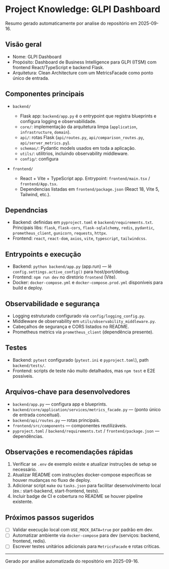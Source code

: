 # Project Knowledge: GLPI Dashboard

Resumo gerado automaticamente por analise do repositório em 2025-09-16.

## Visão geral

- Nome: GLPI Dashboard
- Propósito: Dashboard de Business Intelligence para GLPI (ITSM) com frontend React/TypeScript e backend Flask.
- Arquitetura: Clean Architecture com um MetricsFacade como ponto único de entrada.

## Componentes principais

- `backend/`
  - Flask app: `backend/app.py` é o entrypoint que registra blueprints e configura logging e observabilidade.
  - `core/`: implementação da arquitetura limpa (`application`, `infrastructure`, `domain`).
  - `api/`: rotas Flask (`api/routes.py`, `api/comparison_routes.py`, `api/server_metrics.py`).
  - `schemas/`: Pydantic models usados em toda a aplicação.
  - `utils/`: utilit rios, incluindo observability middleware.
  - `config/`: configura                                                               

- `frontend/`
  - React + Vite + TypeScript app. Entrypoint: `frontend/main.tsx` / `frontend/App.tsx`.
  - Dependencias listadas em `frontend/package.json` (React 18, Vite 5, Tailwind, etc.).

## Depend ncias

- Backend: definidas em `pyproject.toml` e `backend/requirements.txt`. Principais libs: `flask`, `flask-cors`, `flask-sqlalchemy`, `redis`, `pydantic`, `prometheus_client`, `gunicorn`, `requests`, `httpx`.
- Frontend: `react`, `react-dom`, `axios`, `vite`, `typescript`, `tailwindcss`.

## Entrypoints e execução

- Backend: `python backend/app.py` (app.run) — lê `config.settings.active_config()` para host/port/debug.
- Frontend: `npm run dev` no diretório `frontend` (Vite).
- Docker: `docker-compose.yml` e `docker-compose.prod.yml` disponíveis para build e deploy.

## Observabilidade e segurança

- Logging estruturado configurado via `config/logging_config.py`.
- Middleware de observability em `utils/observability_middleware.py`.
- Cabeçalhos de segurança e CORS listados no README.
- Prometheus metrics via `prometheus_client` (dependência presente).

## Testes

- Backend: `pytest` configurado (`pytest.ini` e `pyproject.toml`), path `backend/tests/`.
- Frontend: scripts de teste não muito detalhados, mas `npm test` e E2E possíveis.

## Arquivos-chave para desenvolvedores

- `backend/app.py` — configura app e blueprints.
- `backend/core/application/services/metrics_facade.py` — (ponto único de entrada conceitual).
- `backend/api/routes.py` — rotas principais.
- `frontend/src/components` — componentes reutilizáveis.
- `pyproject.toml` / `backend/requirements.txt` / `frontend/package.json` — dependências.

## Observações e recomendações rápidas

1. Verificar se `.env` de exemplo existe e atualizar instruções de setup se necessário.
2. Atualizar README com instruções docker-compose específicas se houver mudanças no fluxo de deploy.
3. Adicionar script `make` ou `tasks.json` para facilitar desenvolvimento local (ex.: start-backend, start-frontend, tests).
4. Incluir badge de CI e cobertura no README se houver pipeline existente.

## Próximos passos sugeridos

- [ ] Validar execução local com `USE_MOCK_DATA=true` por padrão em dev.
- [ ] Automatizar ambiente via `docker-compose` para dev (serviços: backend, frontend, redis).
- [ ] Escrever testes unitários adicionais para `MetricsFacade` e rotas críticas.

-----

Gerado por análise automatizada do repositório em 2025-09-16.
